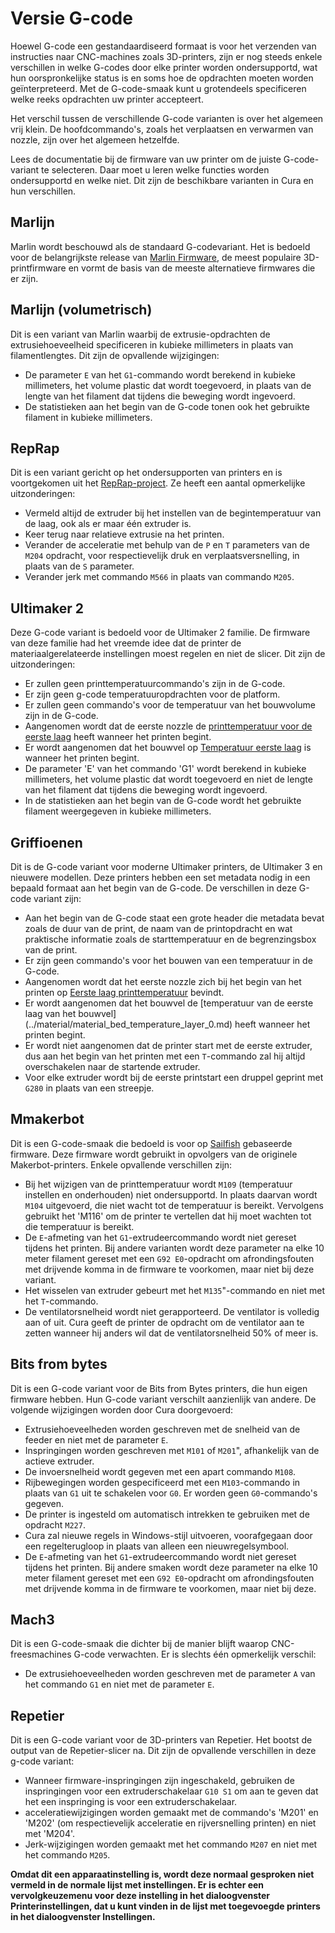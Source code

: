 Versie G-code
====
Hoewel G-code een gestandaardiseerd formaat is voor het verzenden van instructies naar CNC-machines zoals 3D-printers, zijn er nog steeds enkele verschillen in welke G-codes door elke printer worden ondersupportd, wat hun oorspronkelijke status is en soms hoe de opdrachten moeten worden geïnterpreteerd. Met de G-code-smaak kunt u grotendeels specificeren welke reeks opdrachten uw printer accepteert.

Het verschil tussen de verschillende G-code varianten is over het algemeen vrij klein. De hoofdcommando's, zoals het verplaatsen en verwarmen van nozzle, zijn over het algemeen hetzelfde.

Lees de documentatie bij de firmware van uw printer om de juiste G-code-variant te selecteren. Daar moet u leren welke functies worden ondersupportd en welke niet. Dit zijn de beschikbare varianten in Cura en hun verschillen.

Marlijn
----
Marlin wordt beschouwd als de standaard G-codevariant. Het is bedoeld voor de belangrijkste release van [Marlin Firmware](https://marlinfw.org/), de meest populaire 3D-printfirmware en vormt de basis van de meeste alternatieve firmwares die er zijn.

Marlijn (volumetrisch)
----
Dit is een variant van Marlin waarbij de extrusie-opdrachten de extrusiehoeveelheid specificeren in kubieke millimeters in plaats van filamentlengtes. Dit zijn de opvallende wijzigingen:
* De parameter `E` van het `G1`-commando wordt berekend in kubieke millimeters, het volume plastic dat wordt toegevoerd, in plaats van de lengte van het filament dat tijdens die beweging wordt ingevoerd.
* De statistieken aan het begin van de G-code tonen ook het gebruikte filament in kubieke millimeters.

RepRap
----
Dit is een variant gericht op het ondersupporten van printers en is voortgekomen uit het [RepRap-project](https://reprap.org/wiki/RepRap). Ze heeft een aantal opmerkelijke uitzonderingen:
* Vermeld altijd de extruder bij het instellen van de begintemperatuur van de laag, ook als er maar één extruder is.
* Keer terug naar relatieve extrusie na het printen.
* Verander de acceleratie met behulp van de `P` en `T` parameters van de `M204` opdracht, voor respectievelijk druk en verplaatsversnelling, in plaats van de `S` parameter.
* Verander jerk met commando `M566` in plaats van commando `M205`.

Ultimaker 2
----
Deze G-code variant is bedoeld voor de Ultimaker 2 familie. De firmware van deze familie had het vreemde idee dat de printer de materiaalgerelateerde instellingen moest regelen en niet de slicer. Dit zijn de uitzonderingen:
* Er zullen geen printtemperatuurcommando's zijn in de G-code.
* Er zijn geen g-code temperatuuropdrachten voor de platform.
* Er zullen geen commando's voor de temperatuur van het bouwvolume zijn in de G-code.
* Aangenomen wordt dat de eerste nozzle de [printtemperatuur voor de eerste laag](../material/material_print_temperature_layer_0.md) heeft wanneer het printen begint.
* Er wordt aangenomen dat het bouwvel op [Temperatuur eerste laag](../material/material_bed_temperature_layer_0.md) is wanneer het printen begint.
* De parameter 'E' van het commando 'G1' wordt berekend in kubieke millimeters, het volume plastic dat wordt toegevoerd en niet de lengte van het filament dat tijdens die beweging wordt ingevoerd.
* In de statistieken aan het begin van de G-code wordt het gebruikte filament weergegeven in kubieke millimeters.


Griffioenen
----
Dit is de G-code variant voor moderne Ultimaker printers, de Ultimaker 3 en nieuwere modellen. Deze printers hebben een set metadata nodig in een bepaald formaat aan het begin van de G-code. De verschillen in deze G-code variant zijn:
* Aan het begin van de G-code staat een grote header die metadata bevat zoals de duur van de print, de naam van de printopdracht en wat praktische informatie zoals de starttemperatuur en de begrenzingsbox van de print.
* Er zijn geen commando's voor het bouwen van een temperatuur in de G-code.
* Aangenomen wordt dat het eerste nozzle zich bij het begin van het printen op [Eerste laag printtemperatuur](../materiaal/materiaal_print_temperatuur_laag_0.md) bevindt.
* Er wordt aangenomen dat het bouwvel de [temperatuur van de eerste laag van het bouwvel] (../material/material_bed_temperature_layer_0.md) heeft wanneer het printen begint.
* Er wordt niet aangenomen dat de printer start met de eerste extruder, dus aan het begin van het printen met een `T`-commando zal hij altijd overschakelen naar de startende extruder.
* Voor elke extruder wordt bij de eerste printstart een druppel geprint met `G280` in plaats van een streepje.

Mmakerbot
----
Dit is een G-code-smaak die bedoeld is voor op [Sailfish](https://www.sailfishfirmware.com/) gebaseerde firmware. Deze firmware wordt gebruikt in opvolgers van de originele Makerbot-printers. Enkele opvallende verschillen zijn:
* Bij het wijzigen van de printtemperatuur wordt `M109` (temperatuur instellen en onderhouden) niet ondersupportd. In plaats daarvan wordt `M104` uitgevoerd, die niet wacht tot de temperatuur is bereikt. Vervolgens gebruikt het 'M116' om de printer te vertellen dat hij moet wachten tot die temperatuur is bereikt.
* De `E`-afmeting van het `G1`-extrudeercommando wordt niet gereset tijdens het printen. Bij andere varianten wordt deze parameter na elke 10 meter filament gereset met een `G92 E0`-opdracht om afrondingsfouten met drijvende komma in de firmware te voorkomen, maar niet bij deze variant.
* Het wisselen van extruder gebeurt met het `M135`"-commando en niet met het `T`-commando.
* De ventilatorsnelheid wordt niet gerapporteerd. De ventilator is volledig aan of uit. Cura geeft de printer de opdracht om de ventilator aan te zetten wanneer hij anders wil dat de ventilatorsnelheid 50% of meer is.

Bits from bytes
----
Dit is een G-code variant voor de Bits from Bytes printers, die hun eigen firmware hebben. Hun G-code variant verschilt aanzienlijk van andere. De volgende wijzigingen worden door Cura doorgevoerd:
* Extrusiehoeveelheden worden geschreven met de snelheid van de feeder en niet met de parameter `E`.
* Inspringingen worden geschreven met `M101` of `M201`", afhankelijk van de actieve extruder.
* De invoersnelheid wordt gegeven met een apart commando `M108`.
* Rijbewegingen worden gespecificeerd met een `M103`-commando in plaats van `G1` uit te schakelen voor `G0`. Er worden geen `G0`-commando's gegeven.
* De printer is ingesteld om automatisch intrekken te gebruiken met de opdracht `M227`.
* Cura zal nieuwe regels in Windows-stijl uitvoeren, voorafgegaan door een regelterugloop in plaats van alleen een nieuwregelsymbool.
* De `E`-afmeting van het `G1`-extrudeercommando wordt niet gereset tijdens het printen. Bij andere smaken wordt deze parameter na elke 10 meter filament gereset met een `G92 E0`-opdracht om afrondingsfouten met drijvende komma in de firmware te voorkomen, maar niet bij deze.

Mach3
----
Dit is een G-code-smaak die dichter bij de manier blijft waarop CNC-freesmachines G-code verwachten. Er is slechts één opmerkelijk verschil:
* De extrusiehoeveelheden worden geschreven met de parameter `A` van het commando `G1` en niet met de parameter `E`.

Repetier
----
Dit is een G-code variant voor de 3D-printers van Repetier. Het bootst de output van de Repetier-slicer na. Dit zijn de opvallende verschillen in deze g-code variant:
* Wanneer firmware-inspringingen zijn ingeschakeld, gebruiken de inspringingen voor een extruderschakelaar `G10 S1` om aan te geven dat het een inspringing is voor een extruderschakelaar.
* acceleratiewijzigingen worden gemaakt met de commando's 'M201' en 'M202' (om respectievelijk acceleratie en rijversnelling printen) en niet met 'M204'.
* Jerk-wijzigingen worden gemaakt met het commando `M207` en niet met het commando `M205`.

**Omdat dit een apparaatinstelling is, wordt deze normaal gesproken niet vermeld in de normale lijst met instellingen. Er is echter een vervolgkeuzemenu voor deze instelling in het dialoogvenster Printerinstellingen, dat u kunt vinden in de lijst met toegevoegde printers in het dialoogvenster Instellingen.**